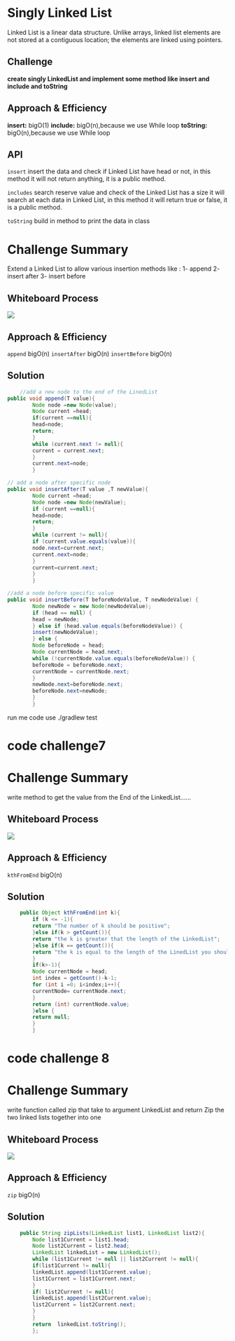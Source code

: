 # Singly Linked List

Linked List is a linear data structure. Unlike arrays, linked list elements are not stored at a contiguous location; the elements are linked using pointers.

## Challenge

**create singly LinkedList and implement some method like insert and include and toString** 

## Approach & Efficiency

**insert:** bigO(1)
**include:** bigO(n),because we use While loop
**toString:** bigO(n),because we use While loop

## API

`insert` insert the data and check if Linked List have head or not, in this method it will not
return anything, it is a public method.

`includes` search reserve value and check of the Linked List has a size it will search at each data
in Linked List, in this method it will return true or false, it is a public method.

`toString` build in method to print the data in class

# Challenge Summary
Extend a Linked List to allow various insertion methods like :
1- append
2- insert after
3- insert before

## Whiteboard Process
![](WhiteboardLab6.PNG)

## Approach & Efficiency
`append` bigO(n)
`insertAfter` bigO(n)
`insertBefore` bigO(n)

## Solution

~~~java
    //add a new node to the end of the LinedList
public void append(T value){
        Node node =new Node(value);
        Node current =head;
        if(current ==null){
        head=node;
        return;
        }
        while (current.next != null){
        current = current.next;
        }
        current.next=node;
        }

// add a node after specific node
public void insertAfter(T value ,T newValue){
        Node current =head;
        Node node =new Node(newValue);
        if (current ==null){
        head=node;
        return;
        }
        while (current != null){
        if (current.value.equals(value)){
        node.next=current.next;
        current.next=node;
        }
        current=current.next;
        }
        }

//add a node before specific value
public void insertBefore(T beforeNodeValue, T newNodeValue) {
        Node newNode = new Node(newNodeValue);
        if (head == null) {
        head = newNode;
        } else if (head.value.equals(beforeNodeValue)) {
        insert(newNodeValue);
        } else {
        Node beforeNode = head;
        Node currentNode = head.next;
        while (!currentNode.value.equals(beforeNodeValue)) {
        beforeNode = beforeNode.next;
        currentNode = currentNode.next;
        }
        newNode.next=beforeNode.next;
        beforeNode.next=newNode;
        }
        }
~~~

run me code use ./gradlew test

# code challenge7

# Challenge Summary
write method to get the value from the End of the LinkedList......

## Whiteboard Process
![](whiteboardLab7.PNG)

## Approach & Efficiency
`kthFromEnd` bigO(n)

## Solution
~~~java
    public Object kthFromEnd(int k){
        if (k <= -1){
        return "The number of k should be positive";
        }else if(k > getCount()){
        return "the k is greater that the length of the LinkedList";
        }else if(k == getCount()){
        return "the k is equal to the length of the LinedList you should provided number less than the length of linkedlist ";
        }
        if(k>-1){
        Node currentNode = head;
        int index = getCount()-k-1;
        for (int i =0; i<index;i++){
        currentNode= currentNode.next;
        }
        return (int) currentNode.value;
        }else {
        return null;
        }
        }
~~~

# code challenge 8

# Challenge Summary
write function called zip that take to argument LinkedList and return Zip the two linked lists together into one

## Whiteboard Process
![](WhiteboardLab8.PNG)

## Approach & Efficiency
`zip` bigO(n)

## Solution
~~~java
    public String zipLists(LinkedList list1, LinkedList list2){
        Node list1Current = list1.head;
        Node list2Current = list2.head;
        LinkedList linkedList = new LinkedList();
        while (list1Current != null || list2Current != null){
        if(list1Current != null){
        linkedList.append(list1Current.value);
        list1Current = list1Current.next;
        }
        if( list2Current != null){
        linkedList.append(list2Current.value);
        list2Current = list2Current.next;
        }
        }
        return  linkedList.toString();
        };
~~~


